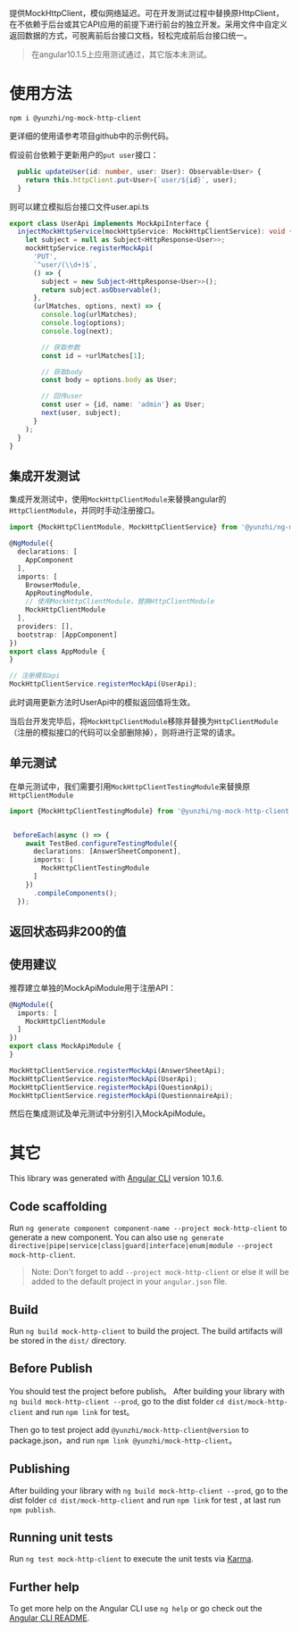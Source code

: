 提供MockHttpClient，模似网络延迟。可在开发测试过程中替换原HttpClient，在不依赖于后台或其它API应用的前提下进行前台的独立开发。采用文件中自定义返回数据的方式，可脱离前后台接口文档，轻松完成前后台接口统一。

> 在angular10.1.5上应用测试通过，其它版本未测试。

# 使用方法
`npm i @yunzhi/ng-mock-http-client`

更详细的使用请参考项目github中的示例代码。

假设前台依赖于更新用户的`put user`接口：
``` typescript
  public updateUser(id: number, user: User): Observable<User> {
    return this.httpClient.put<User>(`user/${id}`, user);
  }
```

则可以建立模拟后台接口文件user.api.ts
```typescript
export class UserApi implements MockApiInterface {
  injectMockHttpService(mockHttpService: MockHttpClientService): void {
    let subject = null as Subject<HttpResponse<User>>;
    mockHttpService.registerMockApi(
      'PUT',
      `^user/(\\d+)$`,
      () => {
        subject = new Subject<HttpResponse<User>>();
        return subject.asObservable();
      },
      (urlMatches, options, next) => {
        console.log(urlMatches);
        console.log(options);
        console.log(next);

        // 获取参数
        const id = +urlMatches[1];

        // 获取body
        const body = options.body as User;

        // 回传user
        const user = {id, name: 'admin'} as User;
        next(user, subject);
      }
    );
  }
}
```

## 集成开发测试
集成开发测试中，使用`MockHttpClientModule`来替换angular的`HttpClientModule`，并同时手动注册接口。
```typescript
import {MockHttpClientModule, MockHttpClientService} from '@yunzhi/ng-mock-http-client';

@NgModule({
  declarations: [
    AppComponent
  ],
  imports: [
    BrowserModule,
    AppRoutingModule,
    // 使用MockHttpClientModule，替换HttpClientModule
    MockHttpClientModule
  ],
  providers: [],
  bootstrap: [AppComponent]
})
export class AppModule {
}

// 注册模拟api
MockHttpClientService.registerMockApi(UserApi);
```

此时调用更新方法时UserApi中的模拟返回值将生效。

当后台开发完毕后，将`MockHttpClientModule`移除并替换为`HttpClientModule`（注册的模拟接口的代码可以全部删除掉），则将进行正常的请求。

## 单元测试
在单元测试中，我们需要引用`MockHttpClientTestingModule`来替换原`HttpClientModule`


```typescript
import {MockHttpClientTestingModule} from '@yunzhi/ng-mock-http-client';


 beforeEach(async () => {
    await TestBed.configureTestingModule({
      declarations: [AnswerSheetComponent],
      imports: [
        MockHttpClientTestingModule
      ]
    })
      .compileComponents();
  });
```

## 返回状态码非200的值


## 使用建议
推荐建立单独的MockApiModule用于注册API：

```typescript
@NgModule({
  imports: [
    MockHttpClientModule
  ]
})
export class MockApiModule {
}

MockHttpClientService.registerMockApi(AnswerSheetApi);
MockHttpClientService.registerMockApi(UserApi);
MockHttpClientService.registerMockApi(QuestionApi);
MockHttpClientService.registerMockApi(QuestionnaireApi);
```

然后在集成测试及单元测试中分别引入MockApiModule。


# 其它

This library was generated with [Angular CLI](https://github.com/angular/angular-cli) version 10.1.6.

## Code scaffolding

Run `ng generate component component-name --project mock-http-client` to generate a new component. You can also use `ng generate directive|pipe|service|class|guard|interface|enum|module --project mock-http-client`.
> Note: Don't forget to add `--project mock-http-client` or else it will be added to the default project in your `angular.json` file. 

## Build

Run `ng build mock-http-client` to build the project. The build artifacts will be stored in the `dist/` directory.


## Before Publish
You should test the project before publish。
After building your library with `ng build mock-http-client --prod`, go to the dist folder `cd dist/mock-http-client` and run `npm link` for test。

Then go to test project add `@yunzhi/mock-http-client@version` to package.json，and run `npm link @yunzhi/mock-http-client`。

## Publishing

After building your library with `ng build mock-http-client --prod`, go to the dist folder `cd dist/mock-http-client` and run `npm link` for test , at last run `npm publish`.

## Running unit tests

Run `ng test mock-http-client` to execute the unit tests via [Karma](https://karma-runner.github.io).

## Further help


To get more help on the Angular CLI use `ng help` or go check out the [Angular CLI README](https://github.com/angular/angular-cli/blob/master/README.md).
